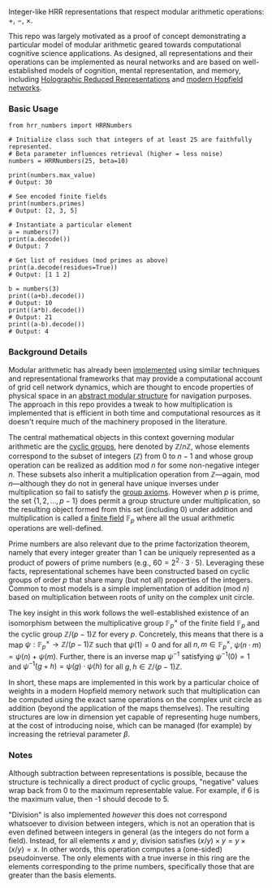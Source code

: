 Integer-like HRR representations that respect modular arithmetic operations: $+$, $-$, $\times$.

This repo was largely motivated as a proof of concept demonstrating a particular model of modular arithmetic geared towards computational cognitive science applications. As designed, all representations and their operations can be implemented as neural networks and are based on well-established models of cognition, mental representation, and memory, including [Holographic Reduced Representations](https://ieeexplore.ieee.org/document/377968) and [modern Hopfield networks](https://arxiv.org/abs/2008.02217).

### Basic Usage
```
from hrr_numbers import HRRNumbers

# Initialize class such that integers of at least 25 are faithfully represented.
# Beta parameter influences retrieval (higher = less noise)
numbers = HRRNumbers(25, beta=10)

print(numbers.max_value)
# Output: 30

# See encoded finite fields
print(numbers.primes)
# Output: [2, 3, 5]

# Instantiate a particular element
a = numbers(7)
print(a.decode())
# Output: 7

# Get list of residues (mod primes as above)
print(a.decode(residues=True))
# Output: [1 1 2]

b = numbers(3)
print((a+b).decode())
# Output: 10
print((a*b).decode())
# Output: 21
print((a-b).decode())
# Output: 4
```

### Background Details
Modular arithmetic has already been [implemented](https://pmc.ncbi.nlm.nih.gov/articles/PMC10659444/) using similar techniques and representational frameworks that may provide a computational account of grid cell network dynamics, which are thought to encode properties of physical space in an [abstract modular structure](https://pmc.ncbi.nlm.nih.gov/articles/PMC4042558/) for navigation purposes. The approach in this repo provides a tweak to how multiplication is implemented that is efficient in both time and computational resources as it doesn't require much of the machinery proposed in the literature. 

The central mathematical objects in this context governing modular arithmetic are the [cyclic groups](https://en.wikipedia.org/wiki/Cyclic_group), here denoted by $\mathbb{Z}/n\mathbb{Z}$, whose elements correspond to the subset of integers ($\mathbb{Z}$) from $0$ to $n-1$ and whose group operation can be realized as addition mod $n$ for some non-negative integer $n$. These subsets also inherit a multiplication operation from $\mathbb{Z}$&mdash;again, mod $n$&mdash;although they do not in general have unique inverses under multiplication so fail to satisfy the [group axioms](https://en.wikipedia.org/wiki/Group_(mathematics)). However when $p$ is prime, the set $\{1,2, \dots, p-1\}$ does permit a group structure under multiplication, so the resulting object formed from this set (including 0) under addition and multiplication is called a [finite field](https://en.wikipedia.org/wiki/Finite_field) $\mathbb{F}_p$ where all the usual arithmetic operations are well-defined.

Prime numbers are also relevant due to the prime factorization theorem, namely that every integer greater than 1 can be uniquely represented as a product of powers of prime numbers (e.g., $60=2^2\cdot 3\cdot 5$). Leveraging these facts, representational schemes have been constructed based on cyclic groups of order $p$ that share many (but not all) properties of the integers. Common to most models is a simple implementation of addition (mod $n$) based on multiplication between roots of unity on the complex unit circle.

The key insight in this work follows the well-established existence of an isomorphism between the multiplicative group $\mathbb{F}_p^\times$ of the finite field $\mathbb{F}_p$ and the cyclic group $\mathbb{Z}/(p-1)\mathbb{Z}$ for every $p$. Concretely, this means that there is a map $\psi:\mathbb{F}_p^\times\to\mathbb{Z}/(p-1)\mathbb{Z}$ such that $\psi(1)=0$ and for all $n,m\in\mathbb{F}_p^\times$, $\psi(n\cdot m)=\psi(n)+\psi(m)$. Further, there is an inverse map $\psi^{-1}$ satisfying $\psi^{-1}(0)=1$ and $\psi^{-1}(g+h)=\psi(g)\cdot\psi(h)$ for all $g,h\in\mathbb{Z}/(p-1)\mathbb{Z}$. 

In short, these maps are implemented in this work by a particular choice of weights in a modern Hopfield memory network such that multiplication can be computed using the exact same operations on the complex unit circle as addition (beyond the application of the maps themselves). The resulting structures are low in dimension yet capable of representing huge numbers, at the cost of introducing noise, which can be managed (for example) by increasing the retrieval parameter $\beta$.

### Notes
Although subtraction between representations is possible, because the structure is technically a direct product of cyclic groups, "negative" values wrap back from 0 to the maximum representable value. For example, if 6 is the maximum value, then -1 should decode to 5.

"Division" is also implemented *however* this does not correspond whatsoever to division between integers, which is not an operation that is even defined between integers in general (as the integers do not form a field). Instead, for all elements $x$ and $y$, division satisfies $(x/y)\times y=y\times(x/y)=x$. In other words, this operation computes a (one-sided) pseudoinverse. The only elements with a true inverse in this ring are the elements corresponding to the prime numbers, specifically those that are greater than the basis elements.
